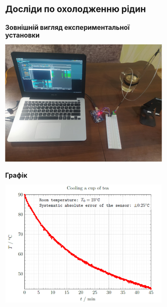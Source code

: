 # Досліди по охолодженню рідин

## Зовнішній вигляд експериментальної установки

![cooling_experiment](./cooling.png)

## Графік

![cooling_experiment_plt](./plt.png)